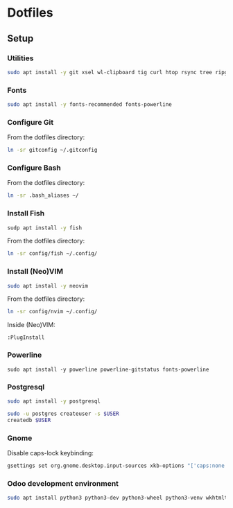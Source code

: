 # Dotfiles

## Setup

### Utilities

```sh
sudo apt install -y git xsel wl-clipboard tig curl htop rsync tree ripgrep fzf fd-find build-essential shellcheck
```

### Fonts

```sh
sudo apt install -y fonts-recommended fonts-powerline
```

### Configure Git

From the dotfiles directory:
```sh
ln -sr gitconfig ~/.gitconfig
```

### Configure Bash

From the dotfiles directory:
```sh
ln -sr .bash_aliases ~/
```

### Install Fish

```sh
sudp apt install -y fish
```

From the dotfiles directory:
```sh
ln -sr config/fish ~/.config/
```

### Install (Neo)VIM

```sh
sudo apt install -y neovim
```

From the dotfiles directory:
```sh
ln -sr config/nvim ~/.config/
```

Inside (Neo)VIM:
```vimscript
:PlugInstall
```

### Powerline

```
sudo apt install -y powerline powerline-gitstatus fonts-powerline
```

### Postgresql

```sh
sudo apt install -y postgresql
```

```sh
sudo -u postgres createuser -s $USER
createdb $USER
```

### Gnome

Disable caps-lock keybinding:
```sh
gsettings set org.gnome.desktop.input-sources xkb-options "['caps:none']"
```

### Odoo development environment

```sh
sudo apt install python3 python3-dev python3-wheel python3-venv wkhtmltopdf libsasl2-dev libldap2-dev libpq-dev libjpeg-dev libxml2-dev libxslt1-dev
```

